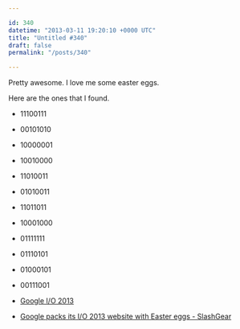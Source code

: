 ```yaml
---

id: 340
datetime: "2013-03-11 19:20:10 +0000 UTC"
title: "Untitled #340"
draft: false
permalink: "/posts/340"

---
```


Pretty awesome. I love me some easter eggs. 

Here are the ones that I found.

 * 11100111
 * 00101010
 * 10000001
 * 10010000
 * 11010011
 * 01010011
 * 11011011
 * 10001000
 * 01111111
 * 01110101
 * 01000101
 * 00111001 

 
 * [Google I/O 2013](https://developers.google.com/events/io/2013/)
 * [Google packs its I/O 2013 website with Easter eggs - SlashGear](http://www.slashgear.com/google-packs-its-io-2013-website-with-easter-eggs-07272912/)


